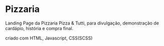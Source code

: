 # Pizzaria

Landing Page da Pizzaria Pizza & Tutti, para divulgação, demonstração de cardápio, história e compra final.

criado com HTML, Javascript, CSS(SCSS)
